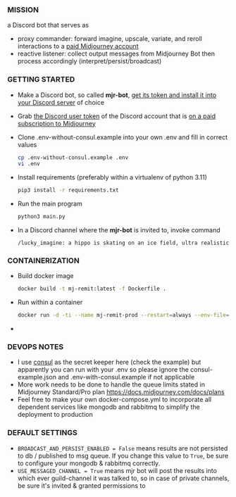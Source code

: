### MISSION
a Discord bot that serves as
- proxy commander: forward imagine, upscale, variate, and reroll interactions to a [paid Midjourney account](https://docs.midjourney.com/docs/plans)
- reactive listener: collect output messages from Midjourney Bot then process accordingly (interpret/persist/broadcast)

### GETTING STARTED
- Make a Discord bot, so called **mjr-bot**, [get its token and install it into your Discord server](https://www.writebots.com/discord-bot-token/) of choice
- Grab [the Discord user token](https://linuxhint.com/get-discord-token/) of the Discord account that is [on a paid subscription to Midjourney](https://docs.midjourney.com/docs/plans)
- Clone .env-without-consul.example into your own .env and fill in correct values
  ```bash
  cp .env-without-consul.example .env
  vi .env
  ```
- Install requirements (preferably within a virtualenv of python 3.11)
  ```bash
  pip3 install -r requirements.txt 
  ```
- Run the main program 
  ```bash
  python3 main.py
  ```
- In a Discord channel where the **mjr-bot** is invited to, invoke command 

   ```/lucky_imagine: a hippo is skating on an ice field, ultra realistic```
  
### CONTAINERIZATION
- Build docker image
  ```bash
  docker build -t mj-remit:latest -f Dockerfile .
  ```
- Run within a container
  ```bash
  docker run -d -ti --name mj-remit-prod --restart=always --env-file=.env --network="host" mj-remit:latest 
- ```
### DEVOPS NOTES
- I use [consul](https://www.consul.io/) as the secret keeper here (check the example) but apparently you can run with your .env so please ignore the consul-example.json and .env-with-consul.example if not applicable
- More work needs to be done to handle the queue limits stated in Midjourney Standard/Pro plan https://docs.midjourney.com/docs/plans
- Feel free to make your own docker-compose.yml to incorporate all dependent services like mongodb and rabbitmq to simplify the deployment to production

### DEFAULT SETTINGS
- `BROADCAST_AND_PERSIST_ENABLED = False` means results are not persisted to db / published to msg queue. If you change this value to `True`, be sure to configure your mongodb & rabbitmq correctly.
- `USE_MESSAGED_CHANNEL = True` means mjr bot will post the results into which ever guild-channel it was talked to, so in case of private channels, be sure it's invited & granted permissions to
